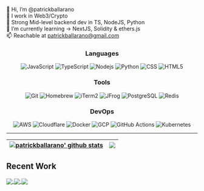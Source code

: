 👋 Hi, I’m @patrickballarano <br />
👀 I work in Web3/Crypto <br />
💼 Strong Mid-level backend dev in TS, NodeJS, Python <br />
🌱 I’m currently learning -> NextJS, Solidity & ethers.js <br />
📫 Reachable at patrickballarano@gmail.com <br />

<!--
**patrickballarano/patrickballarano** is a ✨ _special_ ✨ repository because its `README.md` (this file) appears on your GitHub profile.

Here are some ideas to get you started:

- 🔭 I’m currently working on ...
- 🌱 I’m currently learning ...
- 👯 I’m looking to collaborate on ...
- 🤔 I’m looking for help with ...
- 💬 Ask me about ...
- 📫 How to reach me: ...
- 😄 Pronouns: ...
- ⚡ Fun fact: ...
-->

<div align="center">
  <div>
    <h3>Languages</h3>
    <img alt="JavaScript" src="https://img.shields.io/badge/-JavaScript-F7DF1E?style=flat-square&logo=javascript&logoColor=black" />
    <img alt="TypeScript" src="https://img.shields.io/badge/-TypeScript-007ACC?style=flat-square&logo=typescript&logoColor=white" />
    <img alt="Nodejs" src="https://img.shields.io/badge/-Nodejs-43853d?style=flat-square&logo=Node.js&logoColor=white" />
    <img alt="Python" src="https://img.shields.io/badge/-Python-3776AB?style=flat-square&logo=python&logoColor=white" />
    <img alt="CSS" src="https://img.shields.io/badge/-CSS-1572B6?style=flat-square&logo=css3&logoColor=white" />
    <img alt="HTML5" src="https://img.shields.io/badge/-HTML5-E34F26?style=flat-square&logo=html5&logoColor=white" />
    <h3>Tools</h3>
    <img alt="Git" src="https://img.shields.io/badge/-Git-F05032?style=flat-square&logo=git&logoColor=white" />
    <img alt="Homebrew" src="https://img.shields.io/badge/-Homebrew-FBB040?style=flat-square&logo=homebrew&logoColor=black" />
    <img alt="iTerm2" src="https://img.shields.io/badge/-iTerm2-000000?style=flat-square&logo=iterm2&logoColor=white" />
    <img alt="JFrog" src="https://img.shields.io/badge/-JFrog-41BF47?style=flat-square&logo=jfrog&logoColor=white" />
    <img alt="PostgreSQL" src="https://img.shields.io/badge/-PostgreSQL-4169E1?style=flat-square&logo=postgresql&logoColor=white" />
    <img alt="Redis" src="https://img.shields.io/badge/-Redis-DC382D?style=flat-square&logo=redis&logoColor=white" />
    <h3>DevOps</h3>
    <img alt="AWS" src="https://img.shields.io/badge/-Amazon_Web_Services-232F3E?style=flat-square&logo=amazon-aws&logoColor=white" />
    <img alt="Cloudflare" src="https://img.shields.io/badge/-Cloudflare-F38020?style=flat-square&logo=cloudflare&logoColor=white" />
    <img alt="Docker" src="https://img.shields.io/badge/-Docker-46a2f1?style=flat-square&logo=docker&logoColor=white" />
    <img alt="GCP" src="https://img.shields.io/badge/-Google_Cloud_Platform-1a73e8?style=flat-square&logo=google-cloud&logoColor=white" />
    <img alt="GitHub Actions" src="https://img.shields.io/badge/-Github_Actions-2088FF?style=flat-square&logo=github-actions&logoColor=white" />
    <img alt="Kubernetes" src="https://img.shields.io/badge/-Kubernetes-326CE5?style=flat-square&logo=kubernetes&logoColor=white" />
  </div>
</div>

---

| <a href="https://github.com/patrickballarano/github-readme-stats"><img align="center" src="https://github-readme-stats-patrickballarano.vercel.app/api?username=patrickballarano&include_all_commits=true&count_private=true&show_icons=true&theme=great-gatsby&hide_border=true" alt="patrickballarano' github stats" /></a> | <a href="https://github.com/patrickballarano/github-readme-stats"><img align="center" src="https://github-readme-stats-patrickballarano.vercel.app/api/top-langs/?username=patrickballarano&hide=kotlin&langs_count=10&layout=compact&theme=great-gatsby&hide_border=true" /></a> |
| ------------- | ------------- |


## Recent Work

<a href="https://github.com/patrickballarano/uniswap-v3-pool-aggregates">
    <img align="center" src="https://github-readme-stats-patrickballarano.vercel.app/api/pin/?username=patrickballarano&repo=uniswap-v3-pool-aggregates&theme=great-gatsby&hide_border=true" />
</a>
<a href="https://github.com/patrickballarano/python-rest-api">
    <img align="center" src="https://github-readme-stats-patrickballarano.vercel.app/api/pin/?username=patrickballarano&repo=python-rest-api&theme=great-gatsby&hide_border=true" />
</a>
<a href="https://github.com/patrickballarano/react-frontend">
    <img align="center" src="https://github-readme-stats-patrickballarano.vercel.app/api/pin/?username=patrickballarano&repo=react-frontend&theme=great-gatsby&hide_border=true" />
</a>
